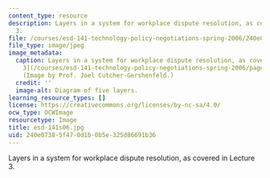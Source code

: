```yaml
---
content_type: resource
description: Layers in a system for workplace dispute resolution, as covered in Lecture
  3.
file: /courses/esd-141-technology-policy-negotiations-spring-2006/240e07385f470d1b0b5e325d86691b36_esd-141s06.jpg
file_type: image/jpeg
image_metadata:
  caption: Layers in a system for workplace dispute resolution, as covered in [Lecture
    3](/courses/esd-141-technology-policy-negotiations-spring-2006/pages/lecture-notes).
    (Image by Prof. Joel Cutcher-Gershenfeld.)
  credit: ''
  image-alt: Diagram of five layers.
learning_resource_types: []
license: https://creativecommons.org/licenses/by-nc-sa/4.0/
ocw_type: OCWImage
resourcetype: Image
title: esd-141s06.jpg
uid: 240e0738-5f47-0d1b-0b5e-325d86691b36
---
```

Layers in a system for workplace dispute resolution, as covered in Lecture 3.